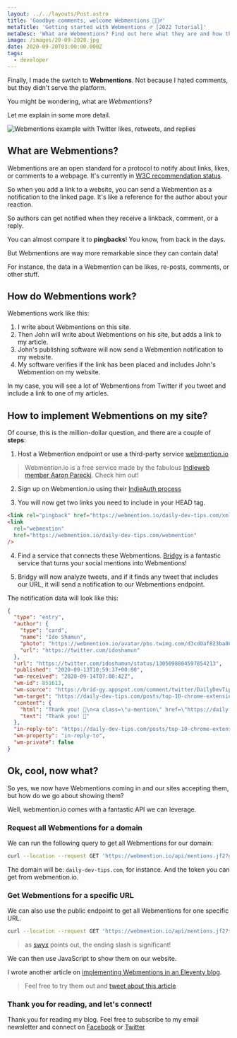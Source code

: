 ```yaml
---
layout: ../../layouts/Post.astro
title: 'Goodbye comments, welcome Webmentions 🙋🏼‍♂️'
metaTitle: 'Getting started with Webmentions ‍♂️ [2022 Tutorial]'
metaDesc: 'What are Webmentions? Find out here what they are and how the Webmentions protocol works. With code examples.'
image: /images/20-09-2020.jpg
date: 2020-09-20T03:00:00.000Z
tags:
  - developer
---
```


Finally, I made the switch to **Webmentions**. Not because I hated comments, but they didn't serve the platform.

You might be wondering, what are _Webmentions_?

Let me explain in some more detail.

![Webmentions example with Twitter likes, retweets, and replies](https://cdn.hashnode.com/res/hashnode/image/upload/v1600193851422/Xtv6JXvZ-.png)

## What are Webmentions?

Webmentions are an open standard for a protocol to notify about links, likes, or comments to a webpage. It's currently in [W3C recommendation status](https://www.w3.org/TR/webmention/).

So when you add a link to a website, you can send a Webmention as a notification to the linked page. It's like a reference for the author about your reaction.

So authors can get notified when they receive a linkback, comment, or a reply.

You can almost compare it to **pingbacks**! You know, from back in the days.

But Webmentions are way more remarkable since they can contain data!

For instance, the data in a Webmention can be likes, re-posts, comments, or other stuff.

## How do Webmentions work?

Webmentions work like this:

1. I write about Webmentions on this site.
2. Then John will write about Webmentions on his site, but adds a link to my article.
3. John's publishing software will now send a Webmention notification to my website.
4. My software verifies if the link has been placed and includes John's Webmention on my website.

In my case, you will see a lot of Webmentions from Twitter if you tweet and include a link to one of my articles.

## How to implement Webmentions on my site?

Of course, this is the million-dollar question, and there are a couple of **steps**:

1. Host a Webmention endpoint or use a third-party service [webmention.io](https://webmention.io/)

> Webmention.io is a free service made by the fabulous [Indieweb member Aaron Parecki](https://aaronparecki.com/). Check him out!

2. Sign up on Webmention.io using their [IndieAuth process](https://indieauth.com/)

3. You will now get two links you need to include in your HEAD tag.

```html
<link rel="pingback" href="https://webmention.io/daily-dev-tips.com/xmlrpc" />
<link
  rel="webmention"
  href="https://webmention.io/daily-dev-tips.com/webmention"
/>
```

4. Find a service that connects these Webmentions. [Bridgy](https://brid.gy/) is a fantastic service that turns your social mentions into Webmentions!

5. Bridgy will now analyze tweets, and if it finds any tweet that includes our URL, it will send a notification to our Webmentions endpoint.

The notification data will look like this:

```json
{
  "type": "entry",
  "author": {
    "type": "card",
    "name": "Ido Shamun",
    "photo": "https://webmention.io/avatar/pbs.twimg.com/d3cd0af823ba866fc0438b06151ace371d762e07bc61536fe895e7f4aca6520d.jpg",
    "url": "https://twitter.com/idoshamun"
  },
  "url": "https://twitter.com/idoshamun/status/1305098804597854213",
  "published": "2020-09-13T10:59:37+00:00",
  "wm-received": "2020-09-14T07:00:42Z",
  "wm-id": 851613,
  "wm-source": "https://brid-gy.appspot.com/comment/twitter/DailyDevTips1/1305027118166937600/1305098804597854213",
  "wm-target": "https://daily-dev-tips.com/posts/top-10-chrome-extensions-for-developers/",
  "content": {
    "html": "Thank you! 🤩\n<a class=\"u-mention\" href=\"https://daily-dev-tips.com/\"></a>\n<a class=\"u-mention\" href=\"https://twitter.com/DailyDevTips1\"></a>",
    "text": "Thank you! 🤩"
  },
  "in-reply-to": "https://daily-dev-tips.com/posts/top-10-chrome-extensions-for-developers/",
  "wm-property": "in-reply-to",
  "wm-private": false
}
```

## Ok, cool, now what?

So yes, we now have Webmentions coming in and our sites accepting them, but how do we go about showing them?

Well, webmention.io comes with a fantastic API we can leverage.

### Request all Webmentions for a domain

We can run the following query to get all Webmentions for our domain:

```bash
curl --location --request GET 'https://webmention.io/api/mentions.jf2?domain={DOMAIN}&token={TOKEN}'
```

The domain will be: `daily-dev-tips.com`, for instance. And the token you can get from webmention.io.

### Get Webmentions for a specific URL

We can also use the public endpoint to get all Webmentions for one specific URL.

```bash
curl --location --request GET 'https://webmention.io/api/mentions.jf2?target=https://daily-dev-tips.com/posts/getting-started-with-the-html-canvas/'
```

> as [swyx](http://swyx.io/writing/clientside-webmentions) points out, the ending slash is significant!

We can then use JavaScript to show them on our website.

I wrote another article on [implementing Webmentions in an Eleventy blog](https://daily-dev-tips.com/posts/implementing-webmentions-on-a-11ty-blog/).

> Feel free to try them out and <a href="https://twitter.com/intent/tweet/?text=Chris%20wrote%20this%20amazing%20article%20https://daily-dev-tips.com/posts/goodbye-comments-welcome-webmentions/" target="_blank" rel="noopener noreferrer">tweet about this article</a>

### Thank you for reading, and let's connect!

Thank you for reading my blog. Feel free to subscribe to my email newsletter and connect on [Facebook](https://www.facebook.com/DailyDevTipsBlog) or [Twitter](https://twitter.com/DailyDevTips1)
